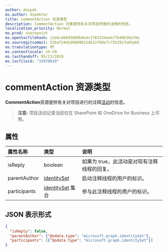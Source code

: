 ```yaml
---
author: daspek
ms.author: dspektor
title: commentAction 资源类型
description: CommentAction 对象提供有关对项目所做的注释的信息。
localization_priority: Normal
ms.prod: sharepoint
ms.openlocfilehash: 12e6cd68d5809b8e4c1765234eeb77b40b30a78e
ms.sourcegitcommit: 52baf24d1d08096214b12f60e7c755291fe03ab5
ms.translationtype: MT
ms.contentlocale: zh-CN
ms.lasthandoff: 05/13/2019
ms.locfileid: "33970629"
---
```

# <a name="commentaction-resource-type"></a>commentAction 资源类型

**CommentAction**资源提供有关对项目进行的注释[活动][]的信息。

>**注意:** 项目活动记录当前仅在 SharePoint 和 OneDrive for Business 上可用。

[活动]: itemactivity.md

## <a name="properties"></a>属性

| 属性名称    | 类型                       | 说明
|:-----------------|:---------------------------|:-----------------------------
| isReply          | boolean                    | 如果为 true，此活动是对现有注释线程的回复。
| parentAuthor     | [identitySet][]            | 启动注释线程的用户的标识。
| participants     | [identitySet][] 集合 | 参与此注释线程的用户的标识。

[identitySet]: identityset.md

## <a name="json-representation"></a>JSON 表示形式

<!-- {
  "blockType": "resource",
  "optionalProperties": [ ],
  "@type": "microsoft.graph.commentAction"
}-->

```json
{
  "isReply": false,
  "parentAuthor": {"@odata.type": "microsoft.graph.identitySet"},
  "participants": [{"@odata.type": "microsoft.graph.identitySet"}]
}
```
<!--
{
  "type": "#page.annotation",
  "description": "The commentAction object provides information about a comment that was made on an item.",
  "keywords": "activities,activity,action,comment",
  "section": "documentation",
  "tocPath": "Resources/commentAction",
  "suppressions": []
}
-->
